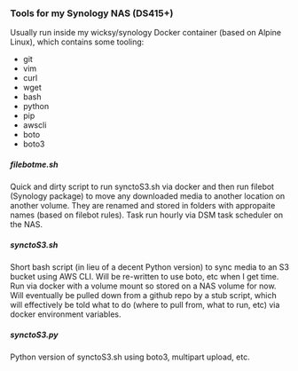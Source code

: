 ### Tools for my Synology NAS (DS415+)

Usually run inside my wicksy/synology Docker container (based on Alpine Linux), which contains some tooling:

- git
- vim
- curl
- wget
- bash
- python
- pip
- awscli
- boto
- boto3

##### filebotme.sh

Quick and dirty script to run synctoS3.sh via docker and then run filebot (Synology package) to move any downloaded media to another location on another volume. They are renamed and stored in folders with appropaite names (based on filebot rules). Task run hourly via DSM task scheduler on the NAS.

##### synctoS3.sh

Short bash script (in lieu of a decent Python version) to sync media to an S3 bucket using AWS CLI. Will be re-written to use boto, etc when I get time. Run via docker with a volume mount so stored on a NAS volume for now. Will eventually be pulled down from a github repo by a stub script, which will effectively be told what to do (where to pull from, what to run, etc) via docker environment variables.

##### synctoS3.py

Python version of synctoS3.sh using boto3, multipart upload, etc. 
